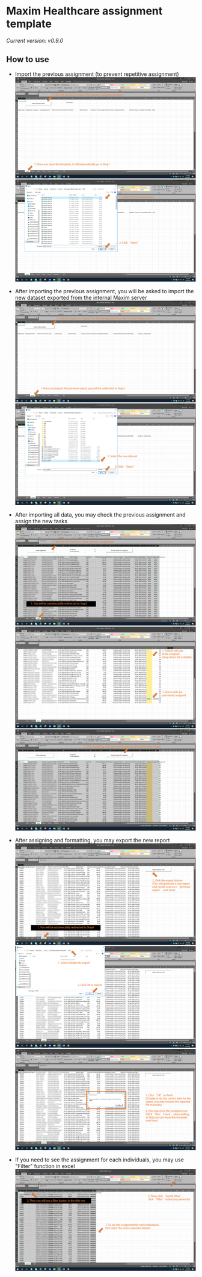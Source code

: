 # Maxim Healthcare assignment template
*Current version: v0.9.0*

## How to use
- Import the previous assignment (to prevent repetitive assignment)
![](fig/1.png)
![](fig/2.png)

- After importing the previous assignment, you will be asked to import the new dataset exported from the internal Maxim server
![](fig/3.png)
![](fig/4.png)

- After importing all data, you may check the previous assignment and assign the new tasks
![](fig/6.png)
![](fig/7.png)
![](fig/8.png)

- After assigning and formatting, you may export the new report
![](fig/9.png)
![](fig/10.png)
![](fig/11.png)

- If you need to see the assignment for each individuals, you may use "Filter" function in excel
![](fig/12.png)
